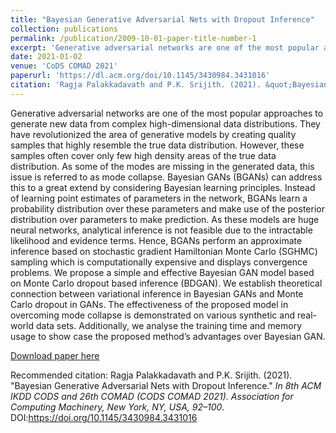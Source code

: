 ```yaml
---
title: "Bayesian Generative Adversarial Nets with Dropout Inference"
collection: publications
permalink: /publication/2009-10-01-paper-title-number-1
excerpt: 'Generative adversarial networks are one of the most popular approaches to generate new data from complex high-dimensional data distributions. They have revolutionized the area of generative models by creating quality samples that highly resemble the true data distribution. However, these samples often cover only few high density areas of the true data distribution. As some of the modes are missing in the generated data, this issue is referred to as mode collapse. Bayesian GANs (BGANs) can address this to a great extend by considering Bayesian learning principles. Instead of learning point estimates of parameters in the network, BGANs learn a probability distribution over these parameters and make use of the posterior distribution over parameters to make prediction. As these models are huge neural networks, analytical inference is not feasible due to the intractable likelihood and evidence terms. Hence, BGANs perform an approximate inference based on stochastic gradient Hamiltonian Monte Carlo (SGHMC) sampling which is computationally expensive and displays convergence problems. We propose a simple and effective Bayesian GAN model based on Monte Carlo dropout based inference (BDGAN). We establish theoretical connection between variational inference in Bayesian GANs and Monte Carlo dropout in GANs. The effectiveness of the proposed model in overcoming mode collapse is demonstrated on various synthetic and real-world data sets. Additionally, we analyse the training time and memory usage to show case the proposed method’s advantages over Bayesian GAN.'
date: 2021-01-02
venue: 'CoDS COMAD 2021'
paperurl: 'https://dl.acm.org/doi/10.1145/3430984.3431016'
citation: 'Ragja Palakkadavath and P.K. Srijith. (2021). &quot;Bayesian Generative Adversarial Nets with Dropout Inference.&quot; <i>In 8th ACM IKDD CODS and 26th COMAD (CODS COMAD 2021). Association for Computing Machinery, New York, NY, USA, 92–100</i>. DOI:https://doi.org/10.1145/3430984.3431016.'
---
```

Generative adversarial networks are one of the most popular approaches to generate new data from complex high-dimensional data distributions. They have revolutionized the area of generative models by creating quality samples that highly resemble the true data distribution. However, these samples often cover only few high density areas of the true data distribution. As some of the modes are missing in the generated data, this issue is referred to as mode collapse. Bayesian GANs (BGANs) can address this to a great extend by considering Bayesian learning principles. Instead of learning point estimates of parameters in the network, BGANs learn a probability distribution over these parameters and make use of the posterior distribution over parameters to make prediction. As these models are huge neural networks, analytical inference is not feasible due to the intractable likelihood and evidence terms. Hence, BGANs perform an approximate inference based on stochastic gradient Hamiltonian Monte Carlo (SGHMC) sampling which is computationally expensive and displays convergence problems. We propose a simple and effective Bayesian GAN model based on Monte Carlo dropout based inference (BDGAN). We establish theoretical connection between variational inference in Bayesian GANs and Monte Carlo dropout in GANs. The effectiveness of the proposed model in overcoming mode collapse is demonstrated on various synthetic and real-world data sets. Additionally, we analyse the training time and memory usage to show case the proposed method’s advantages over Bayesian GAN.

[Download paper here](https://dl.acm.org/doi/10.1145/3430984.3431016)

Recommended citation: Ragja Palakkadavath and P.K. Srijith. (2021). "Bayesian Generative Adversarial Nets with Dropout Inference." <i>In 8th ACM IKDD CODS and 26th COMAD (CODS COMAD 2021). Association for Computing Machinery, New York, NY, USA, 92–100</i>. DOI:https://doi.org/10.1145/3430984.3431016
